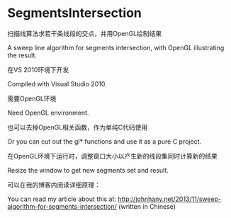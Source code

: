 SegmentsIntersection
====================

扫描线算法求若干条线段的交点，并用OpenGL绘制结果

A sweep line algorithm for segments intersection, with OpenGL illustrating the result.

在VS 2010环境下开发

Compiled with Visual Studio 2010.

需要OpenGL环境

Need OpenGL environment.

也可以去掉OpenGL相关函数，作为单纯C代码使用

Or you can cut out the gl* functions and use it as a pure C project.

在OpenGL环境下运行时，调整窗口大小以产生新的线段集同时计算新的结果

Resize the window to get new segments set and result.

可以在我的博客内阅读详细原理：

You can read my article about this at:
http://johnhany.net/2013/11/sweep-algorithm-for-segments-intersection/
(written in Chinese)
